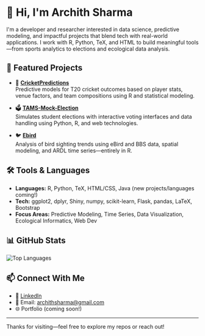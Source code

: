 # 👋 Hi, I'm Archith Sharma

I'm a developer and researcher interested in data science, predictive modeling, and impactful projects that blend tech with real-world applications. I work with R, Python, TeX, and HTML to build meaningful tools—from sports analytics to elections and ecological data analysis.

## 🧠 Featured Projects

- 🏏 [**CricketPredictions**](https://github.com/ArchithSharma/CricketPredictions)  
  Predictive models for T20 cricket outcomes based on player stats, venue factors, and team compositions using R and statistical modeling.

- 🗳️ [**TAMS-Mock-Election**](https://github.com/ArchithSharma/TAMS-Mock-Election)  
  Simulates student elections with interactive voting interfaces and data handling using Python, R, and web technologies.

- 🐦 [**Ebird**](https://github.com/ArchithSharma/Ebird)  
  Analysis of bird sighting trends using eBird and BBS data, spatial modeling, and ARDL time series—entirely in R.

## 🛠️ Tools & Languages

- **Languages:** R, Python, TeX, HTML/CSS, Java (new projects/languages coming!)
- **Tech:** ggplot2, dplyr, Shiny, numpy, scikit-learn, Flask, pandas, LaTeX, Bootstrap
- **Focus Areas:** Predictive Modeling, Time Series, Data Visualization, Ecological Informatics, Web Dev

## 📊 GitHub Stats

![Top Languages](https://github-readme-stats.vercel.app/api/top-langs/?username=ArchithSharma&layout=compact&theme=gruvbox)

## 📫 Connect With Me

- 💼 [LinkedIn](https://www.linkedin.com/in/archith-sharma-9a421a298/)  
- 📧 Email: archithsharma@gmail.com  
- 🌐 Portfolio (coming soon!)

---

Thanks for visiting—feel free to explore my repos or reach out!


<!---
ArchithSharma/ArchithSharma is a ✨ special ✨ repository because its `README.md` (this file) appears on your GitHub profile.
You can click the Preview link to take a look at your changes.
--->
